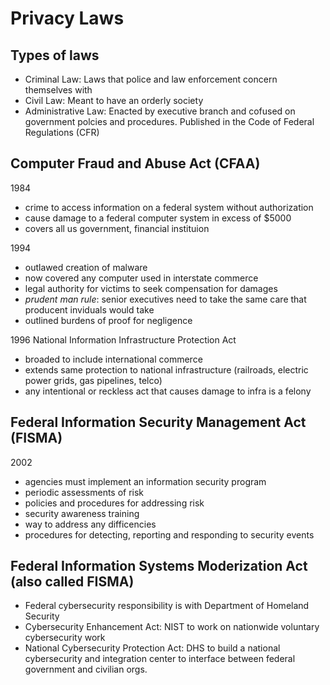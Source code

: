 # Privacy Laws

## Types of laws
- Criminal Law: Laws that police and law enforcement concern themselves with
- Civil Law: Meant to have an orderly society
- Administrative Law: Enacted by executive branch and cofused on government polcies and procedures. Published in the Code of Federal Regulations (CFR)

## Computer Fraud and Abuse Act (CFAA)
1984

- crime to access information on a federal system without authorization
- cause damage to a federal computer system in excess of $5000
- covers all us government, financial instituion

1994
- outlawed creation of malware
- now covered any computer used in interstate commerce
- legal authority for victims to seek compensation for damages
- _prudent man rule_: senior executives need to take the same care that producent inviduals would take
- outlined burdens of proof for negligence

1996 National Information Infrastructure Protection Act
- broaded to include international commerce
- extends same protection to national infrastructure (railroads, electric power grids, gas pipelines, telco)
- any intentional or reckless act that causes damage to infra is a felony

## Federal Information Security Management Act (FISMA)
2002
- agencies must implement an information security program
- periodic assessments of risk
- policies and procedures for addressing risk
- security awareness training
- way to address any difficencies
- procedures for detecting, reporting and responding to security events

## Federal Information Systems Moderization Act (also called FISMA)
- Federal cybersecurity responsibility is with Department of Homeland Security
- Cybersecurity Enhancement Act: NIST to work on nationwide voluntary cybersecurity work
- National Cybersecurity Protection Act: DHS to build a national cybersecurity and integration center to interface between
  federal government and civilian orgs. 
